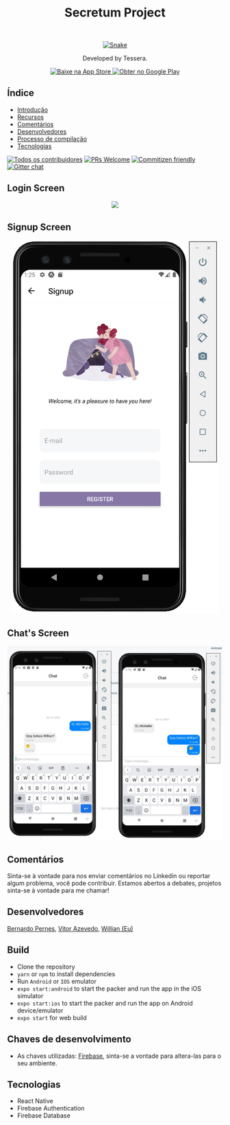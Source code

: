 <h1 align="center"> Secretum Project</h1> <br>
<p align="center">
  <a href="https://gitpoint.co/">
    <img alt="Snake" title="GitPoint" src="https://www.vipre.com/wp-content/uploads/2017/04/vipre-snake-icon.png" width="300">
  </a>
</p>

<p align="center">
  Developed by Tessera.
</p>

<p align="center">
  <a href="">
    <img alt="Baixe na App Store" title="App Store" src="http://i.imgur.com/0n2zqHD.png" width="140">
  </a>

  <a href="">
    <img alt="Obter no Google Play" title="Google Play" src="http://i.imgur.com/mtGRPuM.png" width="140" border-radius=10px>
  </a>
</p>

<!-- START DOC gerado TOC, por favor, mantenha o comentário aqui para permitir a atualização automática -->
<!-- NÃO EDITE ESTA SEÇÃO, EM VEZ RE-EXECUTAR DOCTOC PARA ATUALIZAR -->
## Índice

- [Introdução](#introdução)
- [Recursos](#recursos)
- [Comentários](#Comentários)
- [Desenvolvedores](#Desenvolvedores)
- [Processo de compilação](#Build)
- [Tecnologias](#Tecnologias)


<!-- END docdoc gerado TOC, por favor, mantenha o comentário aqui para permitir a atualização automática -->


[![Todos os contribuidores](https://img.shields.io/badge/all_contributors-3-orange.svg?style=flat-square)](./CONTRIBUTORS.md)
[![PRs Welcome](https://img.shields.io/badge/PRs-welcome-brightgreen.svg?style=flat-square)](http://makeapullrequest.com)
[![Commitizen friendly](https://img.shields.io/badge/commitizen-friendly-brightgreen.svg?style=flat-square)](http://commitizen.github.io/cz-cli/)
[![Gitter chat](https://img.shields.io/badge/chat-on_gitter-008080.svg?style=flat-square)](https://gitter.im/git-point)

## Login Screen

<p align="center">
  <img src = "https://user-images.githubusercontent.com/79064410/174617125-eb32c7f9-0f2b-4e97-a347-6c77329278dd.png" largura=350>
</p>

## Signup Screen

<p align="center">
  <img src = "https://raw.githubusercontent.com/willianrsouza/Secretum/master/build-images/Signup.png?token=GHSAT0AAAAAABVWPGM742AXOYF4S2JYL42CYVQRIKQ" largura=400>
</p>

## Chat's Screen

<p align="center">
  <img src = "https://github.com/willianrsouza/Secretum/blob/master/build-images/Chat.png?raw=true" largura=400>
</p>


## Comentários

Sinta-se à vontade para nos enviar comentários no Linkedin ou reportar algum problema, você pode contribuir. Estamos abertos a debates, projetos sinta-se à vontade para me chamar!

## Desenvolvedores

[Bernardo Pernes](https://www.linkedin.com/in/bernardo-pernes-b248161ba/), [Vitor Azevedo](https://www.linkedin.com/in/vitorsazevedo/), [Willian (Eu)](https://www.linkedin.com/in/willianrsouza/)

## Build

-  Clone the repository
- `yarn` or `npm` to install dependencies
-  Run `Android` or `IOS` emulator
- `expo start:android` to start the packer and run the app in the iOS simulator
- `expo start:ios` to start the packer and run the app on Android device/emulator
- `expo start` for web build


## Chaves de desenvolvimento

- As chaves utilizadas:  [Firebase](https://console.firebase.google.com/), sinta-se a vontade para altera-las para o seu ambiente.

## Tecnologias

* React Native
* Firebase Authentication
* Firebase Database


